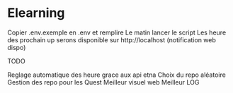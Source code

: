 # Elearning

Copier .env.exemple en .env et remplire
Le matin lancer le script
Les heure des prochain up serons disponible sur http://localhost (notification web dispo)


TODO

Reglage automatique des heure grace aux api etna
Choix du repo aléatoire
Gestion des repo pour les Quest
Meilleur visuel web
Meilleur LOG
